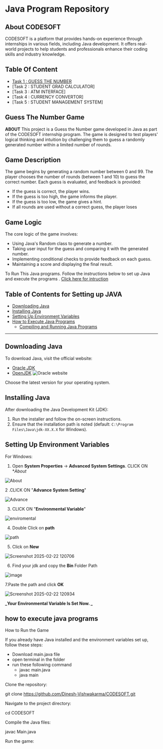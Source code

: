 # Java Program Repository

## About CODESOFT

CODESOFT is a platform that provides hands-on experience through internships in various fields, including Java development. It offers real-world projects to help students and professionals enhance their coding skills and industry knowledge.

## Table Of Content 
- [ Task 1 : GUESS THE NUMBER](Guess-The-Number-Game)
- [Task 2 : STUDENT GRAD CALCULATOR]
- [Task 3 : ATM INTERFACE]
- [Task 4 : CURRENCY CONVERTOR]
- [Task 5 : STUDENT MANAGEMENT SYSTEM]


## Guess The Number Game

**ABOUT**
This project is a Guess the Number game developed in Java as part of the CODESOFT internship program. The game is designed to test players' logical thinking and intuition by challenging them to guess a randomly generated number within a limited number of rounds.

## Game Description 
The game begins by generating a random number between 0 and 99. The player chooses the number of rounds (between 1 and 10) to guess the correct number. Each guess is evaluated, and feedback is provided:

- If the guess is correct, the player wins.
- If the guess is too high, the game informs the player.
- If the guess is too low, the game gives a hint.
- If all rounds are used without a correct guess, the player loses

## Game Logic

The core logic of the game involves:
- Using Java's Random class to generate a number.
- Taking user input for the guess and comparing it with the generated number.
- Implementing conditional checks to provide feedback on each guess.
- Maintaining a score and displaying the final result.

To Run This Java programs. Follow the instructions below to set up Java and execute the programs .
[Click here for intruction](#Table-of-content-for-Setting-up-JAVA)

## 

## Table of Contents for Setting up JAVA
- [Downloading Java](#downloading-java)
- [Installing Java](#installing-java)
- [Setting Up Environment Variables](#setting-up-environment-variables)
- [How to Execute Java Programs](#how-to-execute-java-programs)
  - [Compiling and Running Java Programs](#compiling-and-running-java-programs)

---

## Downloading Java
To download Java, visit the official website:
- [Oracle JDK](https://www.oracle.com/java/technologies/javase-downloads.html)
- [OpenJDK](https://jdk.java.net/)
![Oracle website](https://github.com/user-attachments/assets/872d701c-2fe9-4d42-96e1-a6ecf16dbcfc)


Choose the latest version for your operating system.

## Installing Java
After downloading the Java Development Kit (JDK):
1. Run the installer and follow the on-screen instructions.
2. Ensure that the installation path is noted (default: `C:\Program Files\Java\jdk-XX.X.X` for Windows).

## Setting Up Environment Variables
For Windows:
1. Open **System Properties** → **Advanced System Settings**.
CLICK ON **About*
   
![About](https://github.com/user-attachments/assets/c5964bd3-d431-478a-9862-6d271175f34b)

2 .CLICK ON "**Advance System Setting**"
  
![Advance](https://github.com/user-attachments/assets/19a811ed-4b97-45f1-b09c-f8df4e40ce54)

3.  CLICK ON "**Environmental Variable**"
  
![enviromental](https://github.com/user-attachments/assets/9ce60fd2-6be1-4334-b844-3bdc835bf60d)

4.  Double Click on **path**
  
![path](https://github.com/user-attachments/assets/5993f8d8-324d-422f-a521-2baafc9467e6)

5.  Click on **New**
  
![Screenshot 2025-02-22 120706](https://github.com/user-attachments/assets/8f8a845a-aa45-4b02-97a1-913bf6d003d5)

 6. Find your jdk and copy the **Bin** Folder Path
  
![image](https://github.com/user-attachments/assets/7f9fd5c7-e4dd-497d-9a64-a60f0bdbebee)

 7.Paste the path and click **OK** 
  
![Screenshot 2025-02-22 120934](https://github.com/user-attachments/assets/3692cc6b-3fed-4bc4-a1e0-794347f6a897)

**_Your Environmental Variable Is Set Now. _**

## how to execute java programs

How to Run the Game

If you already have Java installed and the environment variables set up, follow these steps:
- Download main.java file
- open terminal in the folder
- run these following command
    - javac main.java
    - java main   

Clone the repository:

git clone https://github.com/Dinesh-Vishwakarma/CODESOFT.git

Navigate to the project directory:

cd CODESOFT

Compile the Java files:

javac Main.java

Run the game:

  
